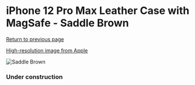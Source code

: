 # iPhone 12 Pro Max Leather Case with MagSafe - Saddle Brown

[Return to previous page](/iphone_12)

[High-resolution image from Apple](https://store.storeimages.cdn-apple.com/8756/as-images.apple.com/is/MHKL3?wid=4500&hei=4500&fmt=png)

<div style="width: 384px"><img src="/everysource/MHKL3.png" alt="Saddle Brown"></div>

### Under construction
